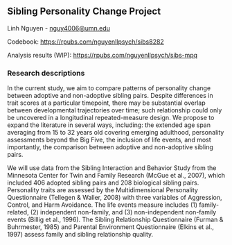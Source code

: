 ## Sibling Personality Change Project 

Linh Nguyen - nguy4006@umn.edu

Codebook: https://rpubs.com/nguyenllpsych/sibs8282

Analysis results (WIP): https://rpubs.com/nguyenllpsych/sibs-mpq

### Research descriptions

In the current study, we aim to compare patterns of personality change between adoptive and non-adoptive sibling pairs. Despite differences in trait scores at a particular timepoint, there may be substantial overlap between developmental trajectories over time; such relationship could only be uncovered in a longitudinal repeated-measure design. We propose to expand the literature in several ways, including: the extended age span averaging from 15 to 32 years old covering emerging adulthood, personality assessments beyond the Big Five, the inclusion of life events, and most importantly, the comparison between adoptive and non-adoptive sibling pairs.

We will use data from the Sibling Interaction and Behavior Study from the Minnesota Center for Twin and Family Research (McGue et al., 2007), which included 406 adopted sibling pairs and 208 biological sibling pairs. Personality traits are assessed by the Multidimensional Personality Questionnaire (Tellegen & Waller, 2008) with three variables of Aggression, Control, and Harm Avoidance. The life events measure includes (1) family-related, (2) independent non-family, and (3) non-independent non-family events (Billig et al., 1996). The Sibling Relationship Questionnaire (Furman & Buhrmester, 1985) and Parental Environment Questionnaire (Elkins et al., 1997) assess family and sibling relationship quality.
